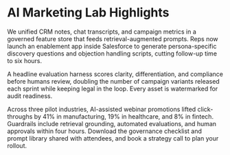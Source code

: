 # AI Marketing Lab Highlights

We unified CRM notes, chat transcripts, and campaign metrics in a governed feature store that feeds retrieval-augmented prompts. Reps now launch an enablement app inside Salesforce to generate persona-specific discovery questions and objection handling scripts, cutting follow-up time to six hours.

A headline evaluation harness scores clarity, differentiation, and compliance before humans review, doubling the number of campaign variants released each sprint while keeping legal in the loop. Every asset is watermarked for audit readiness.

Across three pilot industries, AI-assisted webinar promotions lifted click-throughs by 41% in manufacturing, 19% in healthcare, and 8% in fintech. Guardrails include retrieval grounding, automated evaluations, and human approvals within four hours. Download the governance checklist and prompt library shared with attendees, and book a strategy call to plan your rollout.
